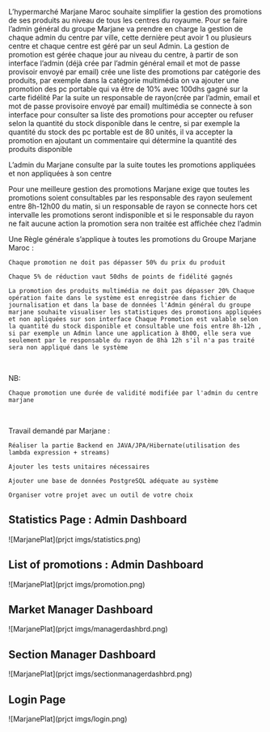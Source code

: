 L’hypermarché Marjane Maroc souhaite simplifier la gestion des promotions de ses produits au niveau de tous les centres du royaume. Pour se faire l’admin général du groupe Marjane va prendre en charge la gestion de chaque admin du centre par ville, cette dernière peut avoir 1 ou plusieurs centre et chaque centre est géré par un seul Admin. La gestion de promotion est gérée chaque jour au niveau du centre, à partir de son interface l’admin (déjà crée par l’admin général email et mot de passe provisoir envoyé par email) crée une liste des promotions par catégorie des produits, par exemple dans la catégorie multimédia on va ajouter une promotion des pc portable qui va être de 10% avec 100dhs gagné sur la carte fidélité Par la suite un responsable de rayon(crée par l’admin, email et mot de passe provisoire envoyé par email) multimédia se connecte à son interface pour consulter sa liste des promotions pour accepter ou refuser selon la quantité du stock disponible dans le centre, si par exemple la quantité du stock des pc portable est de 80 unités, il va accepter la promotion en ajoutant un commentaire qui détermine la quantité des produits disponible

L’admin du Marjane consulte par la suite toutes les promotions appliquées et non appliquées à son centre

Pour une meilleure gestion des promotions Marjane exige que toutes les promotions soient consultables par les responsable des rayon seulement entre 8h-12h00 du matin, si un responsable de rayon se connecte hors cet intervalle les promotions seront indisponible et si le responsable du rayon ne fait aucune action la promotion sera non traitée est affichée chez l’admin

Une Règle générale s’applique à toutes les promotions du Groupe Marjane Maroc :

    Chaque promotion ne doit pas dépasser 50% du prix du produit
    
    Chaque 5% de réduction vaut 50dhs de points de fidélité gagnés
    
    La promotion des produits multimédia ne doit pas dépasser 20% Chaque opération faite dans le système est enregistrée dans fichier de journalisation et dans la base de données l'Admin général du groupe marjane souhaite visualiser les statistiques des promotions appliquées et non apliquées sur son interface Chaque Promotion est valable selon la quantité du stock disponible et consultable une fois entre 8h-12h , si par exemple un Admin lance une application à 8h00, elle sera vue seulement par le responsable du rayon de 8hà 12h s'il n'a pas traité sera non appliqué dans le système

​

NB:

    Chaque promotion une durée de validité modifiée par l'admin du centre marjane

​

Travail demandé par Marjane :

    Réaliser la partie Backend en JAVA/JPA/Hibernate(utilisation des lambda expression + streams)
    
    Ajouter les tests unitaires nécessaires
    
    Ajouter une base de données PostgreSQL adéquate au système
    
    Organiser votre projet avec un outil de votre choix


## Statistics Page : Admin Dashboard
![MarjanePlat](prjct imgs/statistics.png)
## List of promotions : Admin Dashboard
![MarjanePlat](prjct imgs/promotion.png)
## Market Manager Dashboard
![MarjanePlat](prjct imgs/managerdashbrd.png)
## Section Manager Dashboard
![MarjanePlat](prjct imgs/sectionmanagerdashbrd.png)
## Login Page
![MarjanePlat](prjct imgs/login.png)
